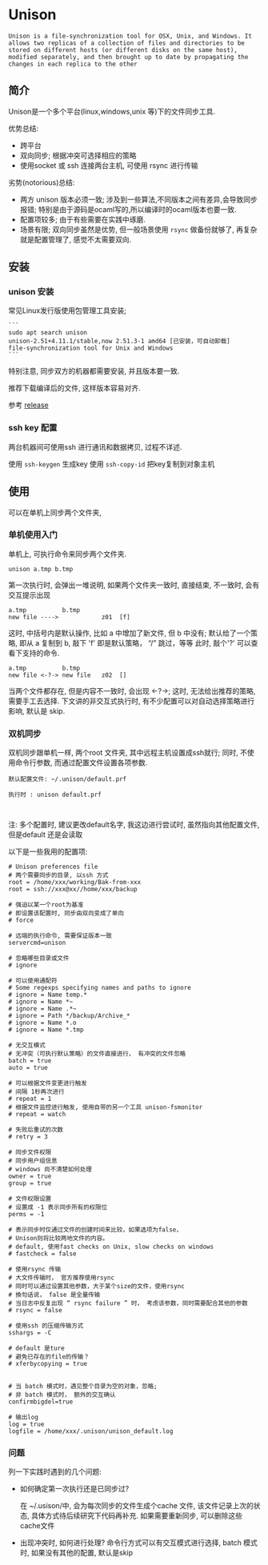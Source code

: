 # Unison

``` 
Unison is a file-synchronization tool for OSX, Unix, and Windows. It allows two replicas of a collection of files and directories to be stored on different hosts (or different disks on the same host), modified separately, and then brought up to date by propagating the changes in each replica to the other
```

## 简介
  Unison是一个多个平台(linux,windows,unix 等)下的文件同步工具.

  优势总结:

  - 跨平台
  - 双向同步; 根据冲突可选择相应的策略
  - 使用socket 或 ssh 连接两台主机, 可使用 rsync 进行传输

  劣势(notorious)总结:

  - 两方 unison 版本必须一致; 
	涉及到一些算法,不同版本之间有差异,会导致同步报错;
	特别是由于源码是ocaml写的,所以编译时的ocaml版本也要一致.
  - 配置项较多;
	由于有些需要在实践中琢磨.
  - 场景有限;
	双向同步虽然是优势, 
	但一般场景使用 `rsync` 做备份就够了, 再复杂就是配置管理了, 感觉不太需要双向.

## 安装


### unison 安装
  常见Linux发行版使用包管理工具安装;
  
	```
	sudo apt search unison
	unison-2.51+4.11.1/stable,now 2.51.3-1 amd64 [已安装，可自动卸载]
	file-synchronization tool for Unix and Windows
	```

  特别注意, 同步双方的机器都需要安装, 并且版本要一致.
  
  推荐下载编译后的文件, 这样版本容易对齐.
  
  参考 [release](https://github.com/bcpierce00/unison/releases)
  
### ssh key 配置
  两台机器间可使用ssh 进行通讯和数据拷贝, 过程不详述.
  
  使用 `ssh-keygen` 生成key
  使用 `ssh-copy-id` 把key复制到对象主机
  
  
## 使用

  可以在单机上同步两个文件夹, 

### 单机使用入门
  单机上, 可执行命令来同步两个文件夹.
  
  ```
  unison a.tmp b.tmp
  
  ```
  
  第一次执行时, 会弹出一堆说明, 
  如果两个文件夹一致时, 直接结束, 不一致时, 会有交互提示出现
  
  ```
  a.tmp          b.tmp              
  new file ---->            z01  [f] 
  
  ```

  这时, 中括号内是默认操作, 比如 a 中增加了新文件, 但 b 中没有;
  默认给了一个策略, 即从 a 复制到 b, 敲下 'f' 即是默认策略， “/” 跳过，等等
  此时, 敲个'?' 可以查看下支持的命令.
  
  ```
  a.tmp          b.tmp              
  new file <-?-> new file   z02  [] 
  ```
  当两个文件都存在, 但是内容不一致时, 会出现  <-?->;
  这时, 无法给出推荐的策略, 需要手工去选择.
  下文讲的非交互式执行时, 有不少配置可以对自动选择策略进行影响, 默认是 skip.
  
	
### 双机同步
  
  双机同步跟单机一样, 两个root 文件夹,  其中远程主机设置成ssh就行;
  同时, 不使用命令行参数, 而通过配置文件设置各项参数.
  
  ```
  默认配置文件: ~/.unison/default.prf
  
  执行时 : unison default.prf
  
    
  ```
  注: 多个配置时, 建议更改default名字, 
      我这边进行尝试时, 虽然指向其他配置文件, 但是default 还是会读取
	  
  以下是一些我用的配置项:
  
  ```
  # Unison preferences file
  # 两个需要同步的目录, 以ssh 方式
  root = /home/xxx/working/Bak-from-xxx
  root = ssh://xxx@xx//home/xxx/backup

  # 强迫以某一个root为基准 
  # 即设置该配置时, 同步由双向变成了单向
  # force
  
  # 远端的执行命令, 需要保证版本一致
  servercmd=unison
  
  # 忽略哪些目录或文件
  # ignore

  # 可以使用通配符
  # Some regexps specifying names and paths to ignore
  # ignore = Name temp.*
  # ignore = Name *~
  # ignore = Name .*~
  # ignore = Path */backup/Archive_*
  # ignore = Name *.o
  # ignore = Name *.tmp
  
  # 无交互模式
  # 无冲突（可执行默认策略）的文件直接进行， 有冲突的文件忽略
  batch = true
  auto = true

  # 可以根据文件变更进行触发
  # 间隔 1秒再次进行
  # repeat = 1
  # 根据文件监控进行触发, 使用自带的另一个工具 unison-fsmonitor
  # repeat = watch 
  
  # 失败后重试的次数
  # retry = 3

  # 同步文件权限
  # 同步用户组信息
  # windows 尚不清楚如何处理
  owner = true
  group = true
  
  # 文件权限设置
  # 设置成 -1 表示同步所有的权限位
  perms = -1

  # 表示同步时仅通过文件的创建时间来比较，如果选项为false，
  # Unison则将比较两地文件的内容。
  # default, 使用fast checks on Unix, slow checks on windows
  # fastcheck = false
  
  # 使用rsync 传输
  # 大文件传输时， 官方推荐使用rsync
  # 同时可以通过设置其他参数，大于某个size的文件，使用rsync
  # 換句话说， false 是全量传输
  # 当日志中反复出现 “ rsync failure ” 时， 考虑该参数，同时需要配合其他的参数
  # rsync = false

  # 使用ssh 的压缩传输方式
  sshargs = -C

  # default 是ture
  # 避免已存在的file的传输？
  # xferbycopying = true
  
  
  # 当 batch 模式时，遇见整个目录为空的对象，忽略;
  # 非 batch 模式时， 额外的交互确认
  confirmbigdel=true
  
  # 输出log
  log = true
  logfile = /home/xxx/.unison/unison_default.log

  ```

### 问题
  列一下实践时遇到的几个问题:
  
  - 如何确定第一次执行还是已同步过?
    
	在 ~/.usison/中, 会为每次同步的文件生成个cache 文件, 
	该文件记录上次的状态, 具体方式待后续研究下代码再补充.
	如果需要重新同步, 可以删除这些cache文件
	
  - 出现冲突时, 如何进行处理?
    命令行方式可以有交互模式进行选择, batch 模式时, 如果没有其他的配置, 默认是skip


  
  
  
  
  
  
  


